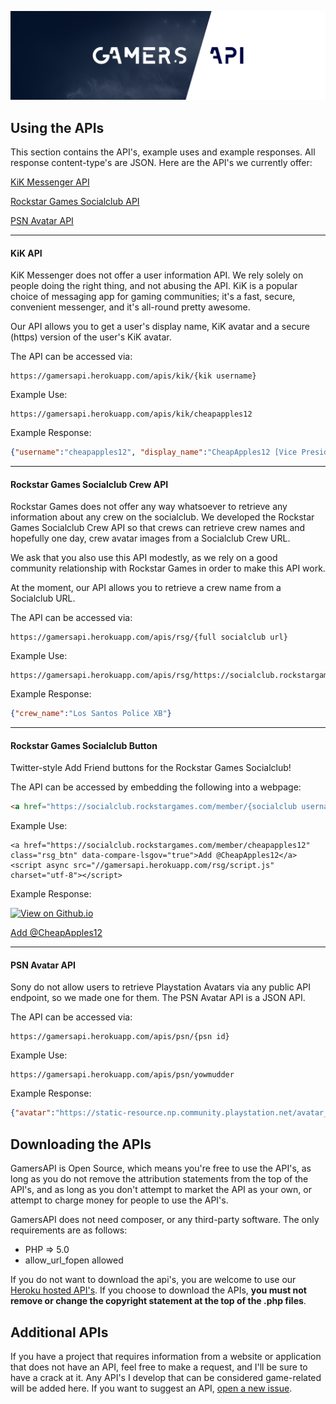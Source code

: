 [![GamersAPI Logo][logo]](https://cheapapples12.github.io/GamersAPI/)


## Using the APIs
This section contains the API's, example uses and example responses. All response content-type's are JSON. Here are the API's we currently offer:

[KiK Messenger API](#kik-api)

[Rockstar Games Socialclub API](#rockstar-games-socialclub-crew-api)

[PSN Avatar API](#psn-avatar-api)


---


#### KiK API
KiK Messenger does not offer a user information API. We rely solely on people doing the right thing, and not abusing the API. KiK is a popular choice of messaging app for gaming communities; it's a fast, secure, convenient messenger, and it's all-round pretty awesome.

Our API allows you to get a user's display name, KiK avatar and a secure (https) version of the user's KiK avatar.

The API can be accessed via:
```
https://gamersapi.herokuapp.com/apis/kik/{kik username}
```

Example Use:
```
https://gamersapi.herokuapp.com/apis/kik/cheapapples12
```

Example Response:
```json
{"username":"cheapapples12", "display_name":"CheapApples12 [Vice President]", "avatar":"http://profilepics.cf.kik.com/Fh8jwxDfbzVwNOSFTN67fDmPGn4/orig.jpg", "avatar_ssl":"https://gamersapi.herokuapp.com/apis/kik_https/cheapapples12?cache=1"}
```

---

#### Rockstar Games Socialclub Crew API
Rockstar Games does not offer any way whatsoever to retrieve any information about any crew on the socialclub. We developed the Rockstar Games Socialclub Crew API so that crews can retrieve crew names and hopefully one day, crew avatar images from a Socialclub Crew URL.

We ask that you also use this API modestly, as we rely on a good community relationship with Rockstar Games in order to make this API work.

At the moment, our API allows you to retrieve a crew name from a Socialclub URL.

The API can be accessed via:
```
https://gamersapi.herokuapp.com/apis/rsg/{full socialclub url}
```

Example Use:
```
https://gamersapi.herokuapp.com/apis/rsg/https://socialclub.rockstargames.com/crew/los_santos_police_xb
```

Example Response:
```json
{"crew_name":"Los Santos Police XB"}
```

---

#### Rockstar Games Socialclub Button
Twitter-style Add Friend buttons for the Rockstar Games Socialclub!

The API can be accessed by embedding the following into a webpage:
```html
<a href="https://socialclub.rockstargames.com/member/{socialclub username}" class="rsg_btn" data-compare-lsgov="true">Add @{socialclub username}</a><script async src="//gamersapi.herokuapp.com/rsg/script.js" charset="utf-8"></script>
```

Example Use:
```
<a href="https://socialclub.rockstargames.com/member/cheapapples12" class="rsg_btn" data-compare-lsgov="true">Add @CheapApples12</a><script async src="//gamersapi.herokuapp.com/rsg/script.js" charset="utf-8"></script>
```

Example Response:

[![View on Github.io][viewexample]](https://cheapapples12.github.io/GamersAPI/#rockstar-games-socialclub-button)

<a href="https://socialclub.rockstargames.com/member/cheapapples12" class="rsg_btn" data-compare-lsgov="true">Add @CheapApples12</a><script async src="//gamersapi.herokuapp.com/rsg/script.js" charset="utf-8"></script>

---

#### PSN Avatar API
Sony do not allow users to retrieve Playstation Avatars via any public API endpoint, so we made one for them. The PSN Avatar API is a JSON API.

The API can be accessed via:
```
https://gamersapi.herokuapp.com/apis/psn/{psn id}
```

Example Use:
```
https://gamersapi.herokuapp.com/apis/psn/yowmudder
```

Example Response:
```json
{"avatar":"https://static-resource.np.community.playstation.net/avatar_m/WWS_A/A0002_m.png"}
```


## Downloading the APIs
GamersAPI is Open Source, which means you're free to use the API's, as long as you do not remove the attribution statements from the top of the API's, and as long as you don't attempt to market the API as your own, or attempt to charge money for people to use the API's.

GamersAPI does not need composer, or any third-party software. The only requirements are as follows:

 - PHP => 5.0
 - allow_url_fopen allowed

If you do not want to download the api's, you are welcome to use our [Heroku hosted API's](#using-the-apis). If you choose to download the APIs, **you must not remove or change the copyright statement at the top of the .php files**.


## Additional APIs
If you have a project that requires information from a website or application that does not have an API, feel free to make a request, and I'll be sure to have a crack at it. Any API's I develop that can be considered game-related will be added here. If you want to suggest an API, [open a new issue](https://github.com/CheapApples12/GamersAPI/issues/new).

[logo]: https://raw.githubusercontent.com/CheapApples12/GamersAPI/master/assets/images/header.png "GamersAPI Logo"
[viewexample]: https://i.gyazo.com/5e9c07e28c989e5de676f82ce5299221.png "View Example on Github.io"

